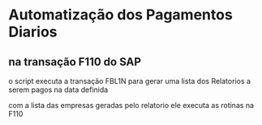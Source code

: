 <h1>Automatização dos Pagamentos Diarios</h1>
<h2>na transação F110 do SAP</h2>

<p>o script executa a transação FBL1N para gerar uma lista dos Relatorios a serem pagos na data definida</p>
<p>com a lista das empresas geradas pelo relatorio ele executa as rotinas na F110</p>